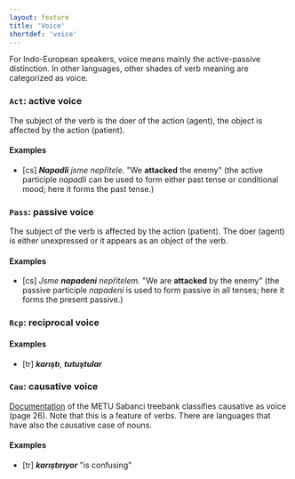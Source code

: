 ```yaml
---
layout: feature
title: 'Voice'
shortdef: 'voice'
---
```


For Indo-European speakers, voice means mainly the active-passive
distinction. In other languages, other shades of verb meaning are
categorized as voice.

### `Act`: active voice

The subject of the verb is the doer of the action (agent), the object
is affected by the action (patient).

#### Examples

* [cs] _<b>Napadli</b> jsme nepřítele._ "We <b>attacked</b> the enemy"
  (the active participle _napadli_ can be used to form either past
  tense or conditional mood; here it forms the past tense.)

### `Pass`: passive voice

The subject of the verb is affected by the action (patient). The doer
(agent) is either unexpressed or it appears as an object of the verb.

#### Examples

* [cs] _Jsme <b>napadeni</b> nepřítelem._ "We are <b>attacked</b> by
  the enemy" (the passive participle _napadeni_ is used to form
  passive in all tenses; here it forms the present passive.)

### `Rcp`: reciprocal voice

#### Examples

* [tr] _<b>karıştı</b>_, _<b>tutuştular</b>_

### `Cau`: causative voice

<A HREF="https://wiki.ufal.ms.mff.cuni.cz/_media/user:zeman:treebanks:ttbankkl.pdf">Documentation</A>
of the METU Sabanci treebank classifies causative as voice (page 26).
Note that this is a feature of verbs. There are languages that have
also the causative case of nouns.

#### Examples

* [tr] _<b>karıştırıyor</b>_ "is confusing"
